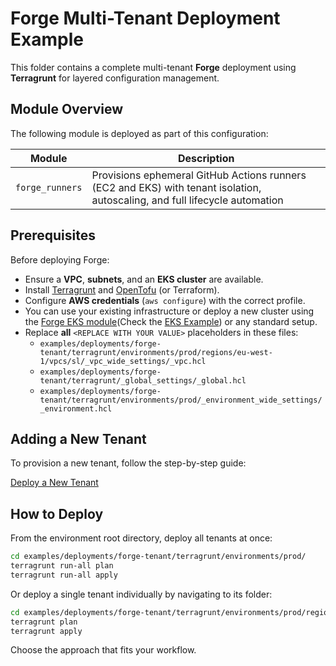 # Forge Multi-Tenant Deployment Example

This folder contains a complete multi-tenant **Forge** deployment using **Terragrunt** for layered configuration management.


## Module Overview

The following module is deployed as part of this configuration:

| Module          | Description                                                                                                                 |
| --------------- | --------------------------------------------------------------------------------------------------------------------------- |
| `forge_runners` | Provisions ephemeral GitHub Actions runners (EC2 and EKS) with tenant isolation, autoscaling, and full lifecycle automation |


## Prerequisites

Before deploying Forge:

- Ensure a **VPC**, **subnets**, and an **EKS cluster** are available.
- Install [Terragrunt](https://terragrunt.gruntwork.io/) and [OpenTofu](https://opentofu.org/) (or Terraform).
- Configure **AWS credentials** (`aws configure`) with the correct profile.
- You can use your existing infrastructure or deploy a new cluster using the [Forge EKS module](https://github.com/cisco-open/forge/tree/main/modules/infra/eks)(Check the [EKS Example](./forge_eks.md)) or any standard setup.
- Replace **all** `<REPLACE WITH YOUR VALUE>` placeholders in these files:
  - `examples/deployments/forge-tenant/terragrunt/environments/prod/regions/eu-west-1/vpcs/sl/_vpc_wide_settings/_vpc.hcl`
  - `examples/deployments/forge-tenant/terragrunt/_global_settings/_global.hcl`
  - `examples/deployments/forge-tenant/terragrunt/environments/prod/_environment_wide_settings/_environment.hcl`


## Adding a New Tenant

To provision a new tenant, follow the step-by-step guide:

[Deploy a New Tenant ](./new_tenant.md)


## How to Deploy

From the environment root directory, deploy all tenants at once:

```sh
cd examples/deployments/forge-tenant/terragrunt/environments/prod/
terragrunt run-all plan
terragrunt run-all apply
```

Or deploy a single tenant individually by navigating to its folder:

```sh
cd examples/deployments/forge-tenant/terragrunt/environments/prod/regions/<region>/vpcs/<vpc_alias>/tenants/<tenant_name>/
terragrunt plan
terragrunt apply
```

Choose the approach that fits your workflow.
